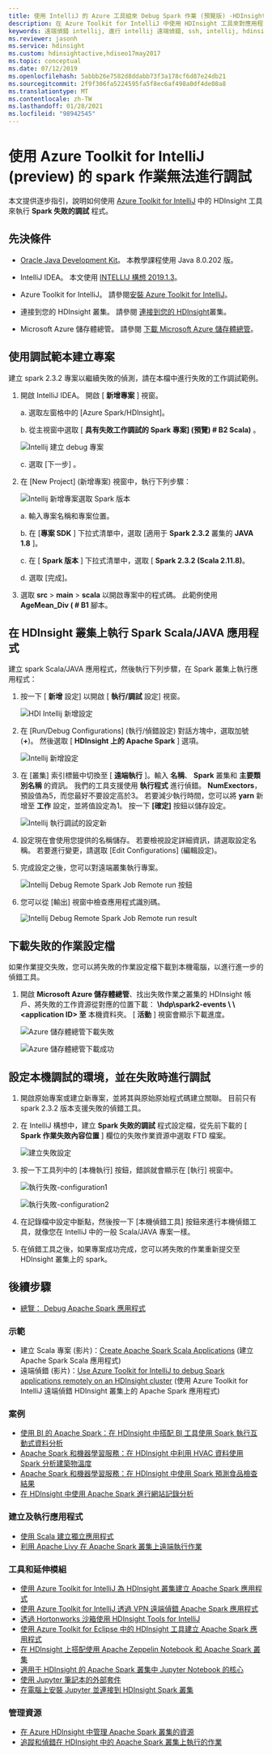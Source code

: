 ```yaml
---
title: 使用 IntelliJ 的 Azure 工具組來 Debug Spark 作業 (預覽版) -HDInsight
description: 在 Azure Toolkit for IntelliJ 中使用 HDInsight 工具來對應用程式進行偵錯工具的指引
keywords: 遠端偵錯 intellij, 進行 intellij 遠端偵錯, ssh, intellij, hdinsight, 偵錯 intellij, 偵錯
ms.reviewer: jasonh
ms.service: hdinsight
ms.custom: hdinsightactive,hdiseo17may2017
ms.topic: conceptual
ms.date: 07/12/2019
ms.openlocfilehash: 5abbb26e7582d8ddabb73f3a178cf6d87e24db21
ms.sourcegitcommit: 2f9f306fa5224595fa5f8ec6af498a0df4de08a8
ms.translationtype: MT
ms.contentlocale: zh-TW
ms.lasthandoff: 01/28/2021
ms.locfileid: "98942545"
---
```

# <a name="failure-spark-job-debugging-with-azure-toolkit-for-intellij-preview"></a>使用 Azure Toolkit for IntelliJ (preview) 的 spark 作業無法進行調試

本文提供逐步指引，說明如何使用 [Azure Toolkit for IntelliJ](/azure/developer/java/toolkit-for-intellij) 中的 HDInsight 工具來執行 **Spark 失敗的調試** 程式。

## <a name="prerequisites"></a>先決條件

* [Oracle Java Development Kit](https://www.oracle.com/technetwork/java/javase/downloads/jdk8-downloads-2133151.html)。 本教學課程使用 Java 8.0.202 版。
  
* IntelliJ IDEA。 本文使用 [INTELLIJ 構想 2019.1.3](https://www.jetbrains.com/idea/download/#section=windows)。
  
* Azure Toolkit for IntelliJ。 請參閱[安裝 Azure Toolkit for IntelliJ](/azure/developer/java/toolkit-for-intellij/installation)。

* 連接到您的 HDInsight 叢集。 請參閱 [連接到您的 HDInsight](apache-spark-intellij-tool-plugin.md)叢集。

* Microsoft Azure 儲存體總管。 請參閱 [下載 Microsoft Azure 儲存體總管](https://azure.microsoft.com/features/storage-explorer/)。

## <a name="create-a-project-with-debugging-template"></a>使用調試範本建立專案

建立 spark 2.3.2 專案以繼續失敗的偵測，請在本檔中進行失敗的工作調試範例。

1. 開啟 IntelliJ IDEA。 開啟 [ **新增專案** ] 視窗。

   a. 選取左窗格中的 [Azure Spark/HDInsight]。

   b. 從主視窗中選取 [ **具有失敗工作調試的 Spark 專案] (預覽) # B2 Scala)** 。

     ![Intellij 建立 debug 專案](./media/apache-spark-intellij-tool-failure-debug/hdinsight-create-projectfor-failure-debug.png)

   c. 選取 [下一步]  。

2. 在 [New Project]  \(新增專案\) 視窗中，執行下列步驟：

   ![Intellij 新增專案選取 Spark 版本](./media/apache-spark-intellij-tool-failure-debug/hdinsight-create-new-project.png)

   a. 輸入專案名稱和專案位置。

   b. 在 [**專案 SDK** ] 下拉式清單中，選取 [適用于 **Spark 2.3.2** 叢集的 **JAVA 1.8** ]。

   c. 在 [ **Spark 版本** ] 下拉式清單中，選取 [ **Spark 2.3.2 (Scala 2.11.8)**。

   d. 選取 [完成]。

3. 選取 **src**  >  **main**  >  **scala** 以開啟專案中的程式碼。 此範例使用 **AgeMean_Div ( # B1** 腳本。

## <a name="run-a-spark-scalajava-application-on-an-hdinsight-cluster"></a>在 HDInsight 叢集上執行 Spark Scala/JAVA 應用程式

建立 spark Scala/JAVA 應用程式，然後執行下列步驟，在 Spark 叢集上執行應用程式：

1. 按一下 [ **新增** 設定] 以開啟 [ **執行/調試** 設定] 視窗。

   ![HDI Intellij 新增設定](./media/apache-spark-intellij-tool-failure-debug/hdinsight-add-new-configuration.png)

2. 在 [Run/Debug Configurations] \(執行/偵錯設定) 對話方塊中，選取加號 (**+**)。 然後選取 [ **HDInsight 上的 Apache Spark** ] 選項。

   ![Intellij 新增設定](./media/apache-spark-intellij-tool-failure-debug/hdinsight-create-new-configuraion-01.png)

3. 在 [叢集] 索引標籤中切換至 [ **遠端執行** ]。輸入 **名稱**、 **Spark** 叢集和 **主要類別名稱** 的資訊。 我們的工具支援使用 **執行程式** 進行偵錯。 **NumExectors**，預設值為5，而您最好不要設定高於3。 若要減少執行時間，您可以將 **yarn** 新增至 **工作** 設定，並將值設定為1。 按一下 **[確定]** 按鈕以儲存設定。

   ![Intellij 執行調試的設定新](./media/apache-spark-intellij-tool-failure-debug/hdinsight-create-new-configuraion-002.png)

4. 設定現在會使用您提供的名稱儲存。 若要檢視設定詳細資訊，請選取設定名稱。 若要進行變更，請選取 [Edit Configurations] \(編輯設定\)。

5. 完成設定之後，您可以對遠端叢集執行專案。

   ![Intellij Debug Remote Spark Job Remote run 按鈕](./media/apache-spark-intellij-tool-failure-debug/hdinsight-local-run-configuration.png)

6. 您可以從 [輸出] 視窗中檢查應用程式識別碼。

   ![Intellij Debug Remote Spark Job Remote run result](./media/apache-spark-intellij-tool-failure-debug/hdinsight-remotely-run-result.png)

## <a name="download-failed-job-profile"></a>下載失敗的作業設定檔

如果作業提交失敗，您可以將失敗的作業設定檔下載到本機電腦，以進行進一步的偵錯工具。

1. 開啟 **Microsoft Azure 儲存體總管**、找出失敗作業之叢集的 HDInsight 帳戶、將失敗的工作資源從對應的位置下載： **\hdp\spark2-events \\ \\ \<application ID> 至** 本機資料夾。 [ **活動** ] 視窗會顯示下載進度。

   ![Azure 儲存體總管下載失敗](./media/apache-spark-intellij-tool-failure-debug/hdinsight-find-spark-file-001.png)

   ![Azure 儲存體總管下載成功](./media/apache-spark-intellij-tool-failure-debug/spark-on-cosmos-doenload-file-2.png)

## <a name="configure-local-debugging-environment-and-debug-on-failure"></a>設定本機調試的環境，並在失敗時進行調試

1. 開啟原始專案或建立新專案，並將其與原始原始程式碼建立關聯。 目前只有 spark 2.3.2 版本支援失敗的偵錯工具。

1. 在 IntelliJ 構想中，建立 **Spark 失敗的調試** 程式設定檔，從先前下載的 [ **Spark 作業失敗內容位置** ] 欄位的失敗作業資源中選取 FTD 檔案。

   ![建立失敗設定](./media/apache-spark-intellij-tool-failure-debug/hdinsight-create-failure-configuration-01.png)

1. 按一下工具列中的 [本機執行] 按鈕，錯誤就會顯示在 [執行] 視窗中。

   ![執行失敗-configuration1](./media/apache-spark-intellij-tool-failure-debug/local-run-failure-configuraion-01.png)

   ![執行失敗-configuration2](./media/apache-spark-intellij-tool-failure-debug/local-run-failure-configuration.png)

1. 在記錄檔中設定中斷點，然後按一下 [本機偵錯工具] 按鈕來進行本機偵錯工具，就像您在 IntelliJ 中的一般 Scala/JAVA 專案一樣。

1. 在偵錯工具之後，如果專案成功完成，您可以將失敗的作業重新提交至 HDInsight 叢集上的 spark。

## <a name="next-steps"></a><a name="seealso"></a>後續步驟

* [總覽： Debug Apache Spark 應用程式](apache-spark-intellij-tool-debug-remotely-through-ssh.md)

### <a name="demo"></a>示範

* 建立 Scala 專案 (影片)：[Create Apache Spark Scala Applications](https://channel9.msdn.com/Series/AzureDataLake/Create-Spark-Applications-with-the-Azure-Toolkit-for-IntelliJ) (建立 Apache Spark Scala 應用程式)
* 遠端偵錯 (影片)：[Use Azure Toolkit for IntelliJ to debug Spark applications remotely on an HDInsight cluster](https://channel9.msdn.com/Series/AzureDataLake/Debug-HDInsight-Spark-Applications-with-Azure-Toolkit-for-IntelliJ) (使用 Azure Toolkit for IntelliJ 遠端偵錯 HDInsight 叢集上的 Apache Spark 應用程式)

### <a name="scenarios"></a>案例

* [使用 BI 的 Apache Spark：在 HDInsight 中搭配 BI 工具使用 Spark 執行互動式資料分析](apache-spark-use-bi-tools.md)
* [Apache Spark 和機器學習服務：在 HDInsight 中利用 HVAC 資料使用 Spark 分析建築物溫度](apache-spark-ipython-notebook-machine-learning.md)
* [Apache Spark 和機器學習服務：在 HDInsight 中使用 Spark 預測食品檢查結果](apache-spark-machine-learning-mllib-ipython.md)
* [在 HDInsight 中使用 Apache Spark 進行網站記錄分析](./apache-spark-custom-library-website-log-analysis.md)

### <a name="create-and-run-applications"></a>建立及執行應用程式

* [使用 Scala 建立獨立應用程式](./apache-spark-create-standalone-application.md)
* [利用 Apache Livy 在 Apache Spark 叢集上遠端執行作業](apache-spark-livy-rest-interface.md)

### <a name="tools-and-extensions"></a>工具和延伸模組

* [使用 Azure Toolkit for IntelliJ 為 HDInsight 叢集建立 Apache Spark 應用程式](apache-spark-intellij-tool-plugin.md)
* [使用 Azure Toolkit for IntelliJ 透過 VPN 遠端偵錯 Apache Spark 應用程式](apache-spark-intellij-tool-plugin-debug-jobs-remotely.md)
* [透過 Hortonworks 沙箱使用 HDInsight Tools for IntelliJ](../hadoop/apache-hadoop-visual-studio-tools-get-started.md)
* [使用 Azure Toolkit for Eclipse 中的 HDInsight 工具建立 Apache Spark 應用程式](./apache-spark-eclipse-tool-plugin.md)
* [在 HDInsight 上搭配使用 Apache Zeppelin Notebook 和 Apache Spark 叢集](apache-spark-zeppelin-notebook.md)
* [適用于 HDInsight 的 Apache Spark 叢集中 Jupyter Notebook 的核心](apache-spark-jupyter-notebook-kernels.md)
* [使用 Jupyter 筆記本的外部套件](apache-spark-jupyter-notebook-use-external-packages.md)
* [在電腦上安裝 Jupyter 並連接到 HDInsight Spark 叢集](apache-spark-jupyter-notebook-install-locally.md)

### <a name="manage-resources"></a>管理資源

* [在 Azure HDInsight 中管理 Apache Spark 叢集的資源](apache-spark-resource-manager.md)
* [追蹤和偵錯在 HDInsight 中的 Apache Spark 叢集上執行的作業](apache-spark-job-debugging.md)